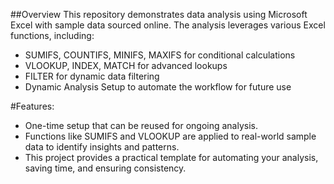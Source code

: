 ##Overview
This repository demonstrates data analysis using Microsoft Excel with sample data sourced online. The analysis leverages various Excel functions, including:

- SUMIFS, COUNTIFS, MINIFS, MAXIFS for conditional calculations
- VLOOKUP, INDEX, MATCH for advanced lookups
- FILTER for dynamic data filtering
- Dynamic Analysis Setup to automate the workflow for future use

#Features:
- One-time setup that can be reused for ongoing analysis.
- Functions like SUMIFS and VLOOKUP are applied to real-world sample data to identify insights and patterns.
- This project provides a practical template for automating your analysis, saving time, and ensuring consistency.